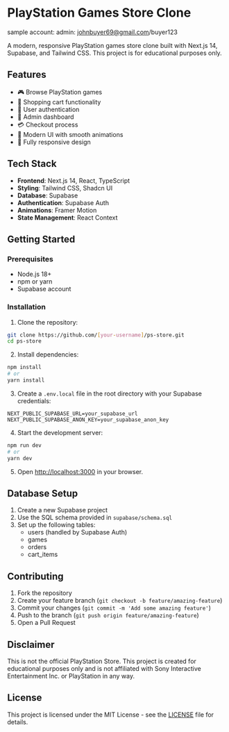 # PlayStation Games Store Clone
sample account: admin: johnbuyer69@gmail.com/buyer123

A modern, responsive PlayStation games store clone built with Next.js 14, Supabase, and Tailwind CSS. This project is for educational purposes only.

## Features

- 🎮 Browse PlayStation games
- 🛒 Shopping cart functionality
- 👤 User authentication
- 🔐 Admin dashboard
- 💳 Checkout process
- 🎨 Modern UI with smooth animations
- 📱 Fully responsive design

## Tech Stack

- **Frontend**: Next.js 14, React, TypeScript
- **Styling**: Tailwind CSS, Shadcn UI
- **Database**: Supabase
- **Authentication**: Supabase Auth
- **Animations**: Framer Motion
- **State Management**: React Context

## Getting Started

### Prerequisites

- Node.js 18+ 
- npm or yarn
- Supabase account

### Installation

1. Clone the repository:
```bash
git clone https://github.com/[your-username]/ps-store.git
cd ps-store
```

2. Install dependencies:
```bash
npm install
# or
yarn install
```

3. Create a `.env.local` file in the root directory with your Supabase credentials:
```
NEXT_PUBLIC_SUPABASE_URL=your_supabase_url
NEXT_PUBLIC_SUPABASE_ANON_KEY=your_supabase_anon_key
```

4. Start the development server:
```bash
npm run dev
# or
yarn dev
```

5. Open [http://localhost:3000](http://localhost:3000) in your browser.

## Database Setup

1. Create a new Supabase project
2. Use the SQL schema provided in `supabase/schema.sql`
3. Set up the following tables:
   - users (handled by Supabase Auth)
   - games
   - orders
   - cart_items

## Contributing

1. Fork the repository
2. Create your feature branch (`git checkout -b feature/amazing-feature`)
3. Commit your changes (`git commit -m 'Add some amazing feature'`)
4. Push to the branch (`git push origin feature/amazing-feature`)
5. Open a Pull Request

## Disclaimer

This is not the official PlayStation Store. This project is created for educational purposes only and is not affiliated with Sony Interactive Entertainment Inc. or PlayStation in any way.

## License

This project is licensed under the MIT License - see the [LICENSE](LICENSE) file for details.
